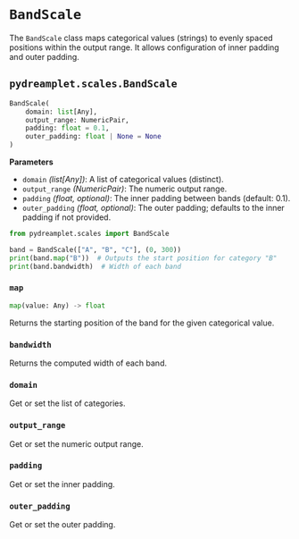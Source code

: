 # `BandScale`

The `BandScale` class maps categorical values (strings) to evenly spaced positions within the output range. It allows configuration of inner padding and outer padding.

## <span class=class></span>`pydreamplet.scales.BandScale`

<!--skip-->
```py
BandScale(
    domain: list[Any],
    output_range: NumericPair,
    padding: float = 0.1,
    outer_padding: float | None = None
)

```

<span class="param">**Parameters**</span>

- `domain` *(list[Any])*: A list of categorical values (distinct).
- `output_range` *(NumericPair)*: The numeric output range.
- `padding` *(float, optional)*: The inner padding between bands (default: 0.1).
- `outer_padding` *(float, optional)*: The outer padding; defaults to the inner padding if not provided.

```py
from pydreamplet.scales import BandScale

band = BandScale(["A", "B", "C"], (0, 300))
print(band.map("B"))  # Outputs the start position for category "B"
print(band.bandwidth)  # Width of each band
```

### <span class="meth"></span>`map`

<!--skip-->
```py
map(value: Any) -> float
```

Returns the starting position of the band for the given categorical value.

### <span class="prop"></span>`bandwidth`

Returns the computed width of each band.

### <span class="prop"></span>`domain`

Get or set the list of categories.

### <span class="prop"></span>`output_range`

Get or set the numeric output range.

### <span class="prop"></span>`padding`

Get or set the inner padding.

### <span class="prop"></span>`outer_padding`

Get or set the outer padding.